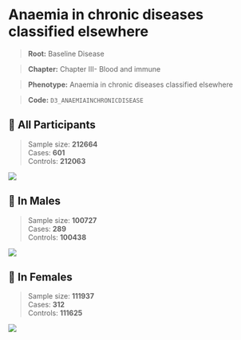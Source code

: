 # Anaemia in chronic diseases classified elsewhere

> **Root:** Baseline Disease  

> **Chapter:** Chapter III- Blood and immune  

> **Phenotype:** Anaemia in chronic diseases classified elsewhere  

> **Code:** `D3_ANAEMIAINCHRONICDISEASE`

## 🧪 All Participants  
> Sample size: **212664**  
> Cases: **601**  
> Controls: **212063**
<img src="/Disease/Figures/ALL/Incidence/D3_ANAEMIAINCHRONICDISEASE.png"/>
<CsvTable src="/public/Disease/Data/ALL/Incidence/COX_D3_ANAEMIAINCHRONICDISEASE.csv" label="🔍 View full results" />

## 👨 In Males  
> Sample size: **100727**  
> Cases: **289**  
> Controls: **100438**
<img src="/Disease/Figures/Male/Incidence/D3_ANAEMIAINCHRONICDISEASE.png"/>
<CsvTable src="/public/Disease/Data/Male/Incidence/COX_D3_ANAEMIAINCHRONICDISEASE.csv" label="🔍 View full results" />

## 👩 In Females  
> Sample size: **111937**  
> Cases: **312**  
> Controls: **111625**
<img src="/Disease/Figures/Female/Incidence/D3_ANAEMIAINCHRONICDISEASE.png"/>
<CsvTable src="/public/Disease/Data/Female/Incidence/COX_D3_ANAEMIAINCHRONICDISEASE.csv" label="🔍 View full results" />
